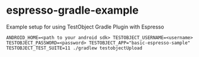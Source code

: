 # espresso-gradle-example
Example setup for using TestObject Gradle Plugin with Espresso

`ANDROID_HOME=<path to your android sdk> TESTOBJECT_USERNAME=<username> TESTOBJECT_PASSWORD=<password> TESTOBJECT_APP="basic-espresso-sample" TESTOBJECT_TEST_SUITE=11 ./gradlew testobjectUpload`
